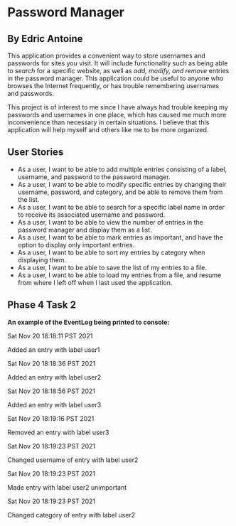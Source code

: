 # Password Manager

## By Edric Antoine


This application provides a convenient way to store usernames and passwords for sites you visit. It will include 
functionality such as being able to *search* for a specific website, as well as *add, modify, and remove* entries in the
password manager. This application could be useful to anyone who browses the Internet frequently, or has trouble 
remembering usernames and passwords.

This project is of interest to me since I have always had trouble keeping my passwords and usernames in one place, which
has caused me much more inconvenience than necessary in certain situations. I believe that this application will help
myself and others like me to be more organized.

## User Stories

- As a user, I want to be able to add multiple entries consisting of a label, username,
and password to the password manager.
- As a user, I want to be able to modify specific entries by changing their username, password, and category,
and be able to remove them from the list.
- As a user, I want to be able to search for a specific label name in order to receive its associated username 
and password.
- As a user, I want to be able to view the number of entries in the password manager and display them as a list.
- As a user, I want to be able to mark entries as important, and have the option to display only important entries.
- As a user, I want to be able to sort my entries by category when displaying them.
- As a user, I want to be able to save the list of my entries to a file.
- As a user, I want to be able to load my entries from a file, and resume from where I left off when I last
used the application.

## Phase 4 Task 2

**An example of the EventLog being printed to console:**

Sat Nov 20 18:18:11 PST 2021

Added an entry with label user1

Sat Nov 20 18:18:36 PST 2021

Added an entry with label user2

Sat Nov 20 18:18:56 PST 2021

Added an entry with label user3


Sat Nov 20 18:19:16 PST 2021

Removed an entry with label user3

Sat Nov 20 18:19:23 PST 2021

Changed username of entry with label user2

Sat Nov 20 18:19:23 PST 2021

Made entry with label user2 unimportant

Sat Nov 20 18:19:23 PST 2021

Changed category of entry with label user2
